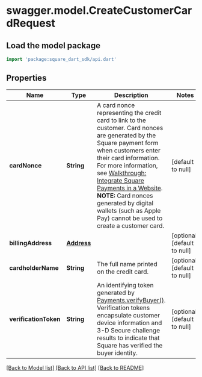 # swagger.model.CreateCustomerCardRequest

## Load the model package
```dart
import 'package:square_dart_sdk/api.dart'
```

## Properties
Name | Type | Description | Notes
------------ | ------------- | ------------- | -------------
**cardNonce** | **String** | A card nonce representing the credit card to link to the customer.  Card nonces are generated by the Square payment form when customers enter their card information. For more information, see [Walkthrough: Integrate Square Payments in a Website](https://developer.squareup.com/docs/web-payments/take-card-payment).  __NOTE:__ Card nonces generated by digital wallets (such as Apple Pay) cannot be used to create a customer card. | [default to null]
**billingAddress** | [**Address**](Address.md) |  | [optional] [default to null]
**cardholderName** | **String** | The full name printed on the credit card. | [optional] [default to null]
**verificationToken** | **String** | An identifying token generated by [Payments.verifyBuyer()](https://developer.squareup.com/reference/sdks/web/payments/objects/Payments#Payments.verifyBuyer). Verification tokens encapsulate customer device information and 3-D Secure challenge results to indicate that Square has verified the buyer identity. | [optional] [default to null]

[[Back to Model list]](../README.md#documentation-for-models) [[Back to API list]](../README.md#documentation-for-api-endpoints) [[Back to README]](../README.md)

